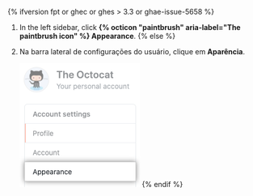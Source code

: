 {% ifversion fpt or ghec or ghes > 3.3 or ghae-issue-5658 %}
1. In the left sidebar, click **{% octicon "paintbrush" aria-label="The paintbrush icon" %} Appearance**.
{% else %}
1. Na barra lateral de configurações do usuário, clique em **Aparência**.

   ![Aba "Aparência" na barra lateral de configurações do usuário](/assets/images/help/settings/appearance-tab.png)
{% endif %}